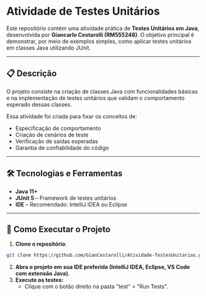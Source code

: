 # Atividade de Testes Unitários

Este repositório contém uma atividade prática de **Testes Unitários em Java**, desenvolvida por **Giancarlo Cestarolli (RM555248)**. O objetivo principal é demonstrar, por meio de exemplos simples, como aplicar testes unitários em classes Java utilizando JUnit.

---

## 📋 Descrição

O projeto consiste na criação de classes Java com funcionalidades básicas e na implementação de testes unitários que validam o comportamento esperado dessas classes.

Essa atividade foi criada para fixar os conceitos de:

- Especificação de comportamento
- Criação de cenários de teste
- Verificação de saídas esperadas
- Garantia de confiabilidade do código

---

## 🛠️ Tecnologias e Ferramentas

- **Java 11+**
- **JUnit 5** – Framework de testes unitários
- **IDE** – Recomendado: IntelliJ IDEA ou Eclipse

---

## 🚀 Como Executar o Projeto

1. **Clone o repositório**:

```bash
git clone https://github.com/GianCestarolli/Atividade-TestesUnitarios.git
```

2. **Abra o projeto em sua IDE preferida (IntelliJ IDEA, Eclipse, VS Code com extensão Java).**
3. **Execute os testes:**
   - Clique com o botão direito na pasta "test" > "Run Tests".



